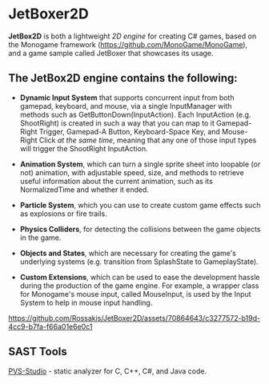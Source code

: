 # JetBoxer2D

**JetBox2D** is both a lightweight _2D engine_ for creating C# games, based on the Monogame framework (https://github.com/MonoGame/MonoGame), and a game sample called JetBoxer that showcases its usage.


## The JetBox2D engine contains the following: ##

- **Dynamic Input System** that supports concurrent input from both gamepad, keyboard, and mouse, via a single InputManager with methods such as GetButtonDown(InputAction). Each InputAction (e.g. ShootRight) is created in such a way that you can map to it Gamepad-Right Trigger, Gamepad-A Button, Keyboard-Space Key, and Mouse-Right Click *at the same time*, meaning that any one of those input types will trigger the ShootRight InputAction.

- **Animation System**, which can turn a single sprite sheet into loopable (or not) animation, with adjustable speed, size, and methods to retrieve useful information about the current animation, such as its NormalizedTime and whether it ended.

- **Particle System**, which you can use to create custom game effects such as explosions or fire trails.

- **Physics Colliders**, for detecting the collisions between the game objects in the game.

- **Objects and States**, which are necessary for creating the game's underlying systems (e.g. transition from SplashState to GameplayState).

- **Custom Extensions**, which can be used to ease the development hassle during the production of the game engine. For example, a wrapper class for Monogame's mouse input, called MouseInput, is used by the Input System to help in mouse input handling.
  

https://github.com/Rossakis/JetBoxer2D/assets/70864643/c3277572-b19d-4cc9-b7fa-f66a01e6e0c1


## SAST Tools

[PVS-Studio](https://pvs-studio.com/en/pvs-studio/?utm_source=website&utm_medium=github&utm_campaign=open_source) - static analyzer for C, C++, C#, and Java code.
